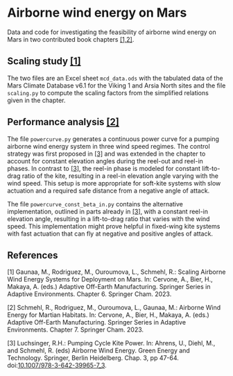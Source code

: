 # Airborne wind energy on Mars

Data and code for investigating the feasibility of airborne wind energy on Mars in two contributed book chapters [[1,2]](#References).

## Scaling study [[1]](#References)

The two files are an Excel sheet `mcd_data.ods` with the tabulated data of the Mars Climate Database v6.1 for the Viking 1 and Arsia North sites and the file `scaling.py` to compute the scaling factors from the simplified relations given in the chapter.

## Performance analysis [[2]](#References)

The file `powercurve.py` generates a continuous power curve for a pumping airborne wind energy system in three wind speed regimes. The control strategy was first proposed in [[3]](#References) and was extended in the chapter to account for constant elevation angles during the reel-out and reel-in phases. In contrast to [[3]](#References), the reel-in phase is modeled for constant lift-to-drag ratio of the kite, resulting in a reel-in elevation angle varying with the wind speed. This setup is more appropriate for soft-kite systems with slow actuation and a required safe distance from a negative angle of attack.

The file `powercurve_const_beta_in.py` contains the alternative implementation, outlined in parts already in [[3]](#References), with a constant reel-in elevation angle, resulting in a lift-to-drag ratio that varies with the wind speed. This implementation might prove helpful in fixed-wing kite systems with fast actuation that can fly at negative and positive angles of attack.

## References

[1] Gaunaa, M., Rodriguez, M., Ouroumova, L., Schmehl, R.: Scaling Airborne Wind Energy Systems for Deployment on Mars. In: Cervone, A., Bier, H., Makaya, A. (eds.) Adaptive Off-Earth Manufacturing. Springer Series in Adaptive Environments. Chapter 6. Springer Cham. 2023.

[2] Schmehl, R., Rodriguez, M., Ouroumova, L., Gaunaa, M.: Airborne Wind Energy for Martian Habitats. In: Cervone, A., Bier, H., Makaya, A. (eds.)  Adaptive Off-Earth Manufacturing. Springer Series in Adaptive Environments. Chapter 7. Springer Cham. 2023.

[3] Luchsinger, R.H.: Pumping Cycle Kite Power. In: Ahrens, U., Diehl, M., and Schmehl, R. (eds) Airborne Wind Energy. Green Energy and Technology. Springer, Berlin Heidelberg. Chap. 3, pp 47-64. doi:[10.1007/978-3-642-39965-7_3](https://doi.org/10.1007/978-3-642-39965-7_3).

